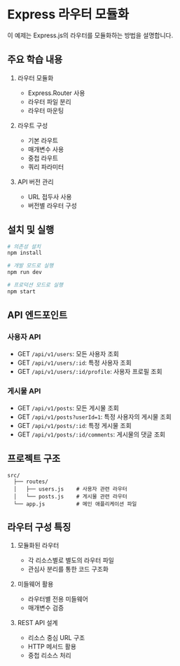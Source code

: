 # Express 라우터 모듈화

이 예제는 Express.js의 라우터를 모듈화하는 방법을 설명합니다.

## 주요 학습 내용

1. 라우터 모듈화

   - Express.Router 사용
   - 라우터 파일 분리
   - 라우터 마운팅

2. 라우트 구성

   - 기본 라우트
   - 매개변수 사용
   - 중첩 라우트
   - 쿼리 파라미터

3. API 버전 관리
   - URL 접두사 사용
   - 버전별 라우터 구성

## 설치 및 실행

```bash
# 의존성 설치
npm install

# 개발 모드로 실행
npm run dev

# 프로덕션 모드로 실행
npm start
```

## API 엔드포인트

### 사용자 API

- GET `/api/v1/users`: 모든 사용자 조회
- GET `/api/v1/users/:id`: 특정 사용자 조회
- GET `/api/v1/users/:id/profile`: 사용자 프로필 조회

### 게시물 API

- GET `/api/v1/posts`: 모든 게시물 조회
- GET `/api/v1/posts?userId=1`: 특정 사용자의 게시물 조회
- GET `/api/v1/posts/:id`: 특정 게시물 조회
- GET `/api/v1/posts/:id/comments`: 게시물의 댓글 조회

## 프로젝트 구조

```
src/
  ├── routes/
  │   ├── users.js    # 사용자 관련 라우터
  │   └── posts.js    # 게시물 관련 라우터
  └── app.js          # 메인 애플리케이션 파일
```

## 라우터 구성 특징

1. 모듈화된 라우터

   - 각 리소스별로 별도의 라우터 파일
   - 관심사 분리를 통한 코드 구조화

2. 미들웨어 활용

   - 라우터별 전용 미들웨어
   - 매개변수 검증

3. REST API 설계
   - 리소스 중심 URL 구조
   - HTTP 메서드 활용
   - 중첩 리소스 처리
